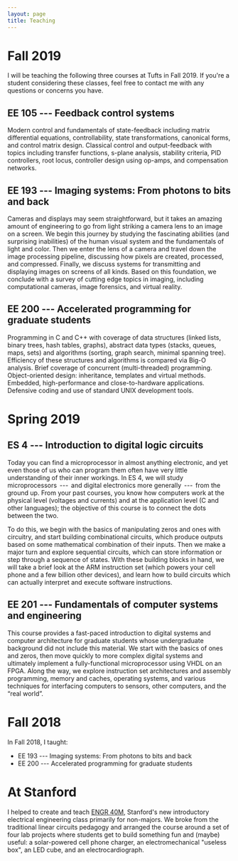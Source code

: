 ```yaml
---
layout: page
title: Teaching
---
```


# Fall 2019
I will be teaching the following three courses at Tufts in Fall 2019.  If you're a student considering these classes, feel free to contact me with any questions or concerns you have.

## EE 105 --- Feedback control systems
Modern control and fundamentals of state-feedback including matrix differential equations, controllability, state transformations, canonical forms, and control matrix design. Classical control and output-feedback with topics including transfer functions, s-plane analysis, stability criteria, PID controllers, root locus, controller design using op-amps, and compensation networks.

## EE 193 --- Imaging systems: From photons to bits and back
Cameras and displays may seem straightforward, but it takes an amazing amount of engineering to go from light striking a camera lens to an image on a screen.  We begin this journey by studying the fascinating abilities (and surprising inabilities) of the human visual system and the fundamentals of light and color.  Then we enter the lens of a camera and travel down the image processing pipeline, discussing how pixels are created, processed, and compressed.  Finally, we discuss systems for transmitting and displaying images on screens of all kinds.  Based on this foundation, we conclude with a survey of cutting edge topics in imaging, including computational cameras, image forensics, and virtual reality.

## EE 200 --- Accelerated programming for graduate students
Programming in C and C++ with coverage of data structures (linked lists, binary trees, hash tables, graphs), abstract data types (stacks, queues, maps, sets) and algorithms (sorting, graph search, minimal spanning tree). Efficiency of these structures and algorithms is compared via Big-O analysis. Brief coverage of concurrent (multi-threaded) programming. Object-oriented design: inheritance, templates and virtual methods. Embedded, high-performance and close-to-hardware applications. Defensive coding and use of standard UNIX development tools. 


# Spring 2019

## ES 4 --- Introduction to digital logic circuits
Today you can find a microprocessor in almost anything electronic, and yet even those of us who can program them often have very little understanding of their inner workings. In ES 4, we will study microprocessors  ---  and digital electronics more generally  ---  from the ground up. From your past courses, you know how computers work at the physical level (voltages and currents) and at the application level (C and other languages); the objective of this course is to connect the dots between the two.

To do this, we begin with the basics of manipulating zeros and ones with circuitry, and start building combinational circuits, which produce outputs based on some mathematical combination of their inputs. Then we make a major turn and explore sequential circuits, which can store information or step through a sequence of states. With these building blocks in hand, we will take a brief look at the ARM instruction set (which powers your cell phone and a few billion other devices), and learn how to build circuits which can actually interpret and execute software instructions.

## EE 201 --- Fundamentals of computer systems and engineering
This course provides a fast-paced introduction to digital systems and computer architecture for graduate students whose undergraduate background did not include this material. We start with the basics of ones and zeros, then move quickly to more complex digital systems and ultimately implement a fully-functional microprocessor using VHDL on an FPGA. Along the way, we explore instruction set architectures and assembly programming, memory and caches, operating systems, and various techniques for interfacing computers to sensors, other computers, and the “real world”.


# Fall 2018

In Fall 2018, I taught:

* EE 193 --- Imaging systems: From photons to bits and back
* EE 200 --- Accelerated programming for graduate students

# At Stanford
I helped to create and teach [ENGR 40M](http://engr40m.stanford.edu), Stanford's new introductory electrical engineering class primarily for non-majors.
We broke from the traditional linear circuits pedagogy and arranged the course around a set of four lab projects where students get to build something fun and (maybe) useful: a solar-powered cell phone charger, an electromechanical "useless box", an LED cube, and an electrocardiograph.

